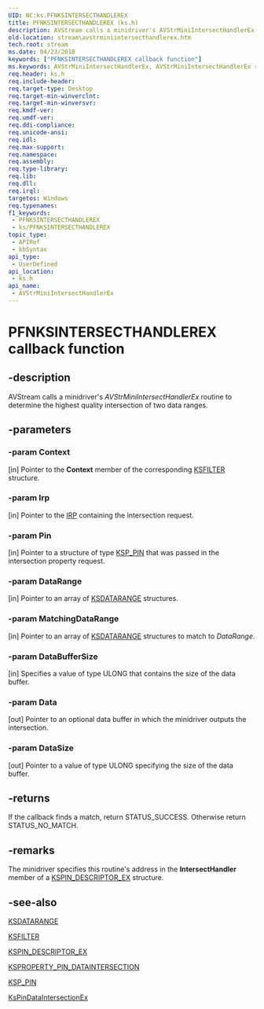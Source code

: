 ```yaml
---
UID: NC:ks.PFNKSINTERSECTHANDLEREX
title: PFNKSINTERSECTHANDLEREX (ks.h)
description: AVStream calls a minidriver's AVStrMiniIntersectHandlerEx routine to determine the highest quality intersection of two data ranges.
old-location: stream\avstrminiintersecthandlerex.htm
tech.root: stream
ms.date: 04/23/2018
keywords: ["PFNKSINTERSECTHANDLEREX callback function"]
ms.keywords: AVStrMiniIntersectHandlerEx, AVStrMiniIntersectHandlerEx routine [Streaming Media Devices], PFNKSINTERSECTHANDLEREX, avstclbk_7a9be78c-3ca2-4fe2-961c-37dbd122a4b8.xml, ks/AVStrMiniIntersectHandlerEx, stream.avstrminiintersecthandlerex
req.header: ks.h
req.include-header: 
req.target-type: Desktop
req.target-min-winverclnt: 
req.target-min-winversvr: 
req.kmdf-ver: 
req.umdf-ver: 
req.ddi-compliance: 
req.unicode-ansi: 
req.idl: 
req.max-support: 
req.namespace: 
req.assembly: 
req.type-library: 
req.lib: 
req.dll: 
req.irql: 
targetos: Windows
req.typenames: 
f1_keywords:
 - PFNKSINTERSECTHANDLEREX
 - ks/PFNKSINTERSECTHANDLEREX
topic_type:
 - APIRef
 - kbSyntax
api_type:
 - UserDefined
api_location:
 - ks.h
api_name:
 - AVStrMiniIntersectHandlerEx
---
```


# PFNKSINTERSECTHANDLEREX callback function


## -description

AVStream calls a minidriver's <i>AVStrMiniIntersectHandlerEx</i> routine to determine the highest quality intersection of two data ranges.

## -parameters

### -param Context 

[in]
Pointer to the <b>Context</b> member of the corresponding <a href="/windows-hardware/drivers/ddi/ks/ns-ks-_ksfilter">KSFILTER</a> structure.

### -param Irp 

[in]
Pointer to the <a href="/windows-hardware/drivers/ddi/wdm/ns-wdm-_irp">IRP</a> containing the intersection request.

### -param Pin 

[in]
Pointer to a structure of type <a href="/windows-hardware/drivers/ddi/ks/ns-ks-ksp_pin">KSP_PIN</a> that was passed in the intersection property request.

### -param DataRange 

[in]
Pointer to an array of <a href="/previous-versions/ff561658(v=vs.85)">KSDATARANGE</a> structures.

### -param MatchingDataRange 

[in]
Pointer to an array of <a href="/previous-versions/ff561658(v=vs.85)">KSDATARANGE</a> structures to match to <i>DataRange</i>.

### -param DataBufferSize 

[in]
Specifies a value of type ULONG that contains the size of the data buffer.

### -param Data 

[out]
Pointer to an optional data buffer in which the minidriver outputs the intersection.

### -param DataSize 

[out]
Pointer to a value of type ULONG specifying the size of the data buffer.

## -returns

If the callback finds a match, return STATUS_SUCCESS. Otherwise return STATUS_NO_MATCH.

## -remarks

The minidriver specifies this routine's address in the <b>IntersectHandler</b> member of a <a href="/windows-hardware/drivers/ddi/ks/ns-ks-_kspin_descriptor_ex">KSPIN_DESCRIPTOR_EX</a> structure.

## -see-also

<a href="/previous-versions/ff561658(v=vs.85)">KSDATARANGE</a>



<a href="/windows-hardware/drivers/ddi/ks/ns-ks-_ksfilter">KSFILTER</a>



<a href="/windows-hardware/drivers/ddi/ks/ns-ks-_kspin_descriptor_ex">KSPIN_DESCRIPTOR_EX</a>



<a href="/windows-hardware/drivers/stream/ksproperty-pin-dataintersection">KSPROPERTY_PIN_DATAINTERSECTION</a>



<a href="/windows-hardware/drivers/ddi/ks/ns-ks-ksp_pin">KSP_PIN</a>



<a href="/windows-hardware/drivers/ddi/ks/nf-ks-kspindataintersectionex">KsPinDataIntersectionEx</a>

